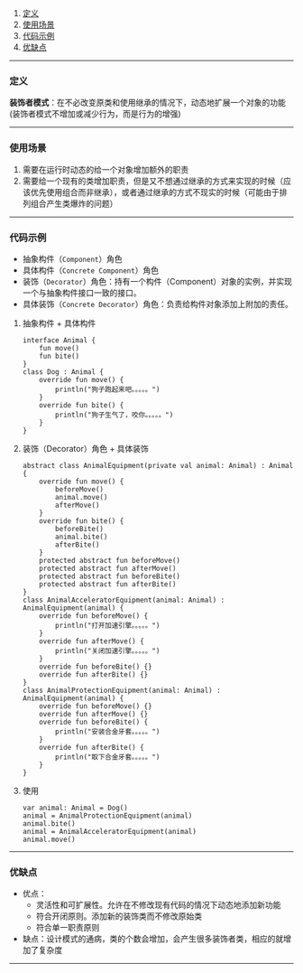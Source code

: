 
1. [定义](#define)
2. [使用场景](#scenes_use)
3. [代码示例](#code_use)
4. [优缺点](#benefit_bad)

-----------------------

### <span id = "define">定义</span>

**装饰者模式**：在不必改变原类和使用继承的情况下，动态地扩展一个对象的功能(装饰者模式不增加或减少行为，而是行为的增强)

-------------------------------


### <span id = "scenes_use">使用场景</span>

1. 需要在运行时动态的给一个对象增加额外的职责
2. 需要给一个现有的类增加职责，但是又不想通过继承的方式来实现的时候（应该优先使用组合而非继承），或者通过继承的方式不现实的时候（可能由于排列组合产生类爆炸的问题）


-------------------------------


### <span id = "code_use">代码示例</span>

- 抽象构件（`Component`）角色
- 具体构件（`Concrete Component`）角色
- 装饰（`Decorator`）角色：持有一个构件（Component）对象的实例，并实现一个与抽象构件接口一致的接口。
- 具体装饰（`Concrete Decorator`）角色：负责给构件对象添加上附加的责任。


1. 抽象构件 + 具体构件
   ```agsl
   interface Animal {
       fun move()
       fun bite()
   }
   class Dog : Animal {
       override fun move() {
           println("狗子跑起来吧。。。。。")
       }
       override fun bite() {
           println("狗子生气了，咬你。。。。。")
       }
   }
   ```
2. 装饰（Decorator）角色 + 具体装饰
   ```agsl
   abstract class AnimalEquipment(private val animal: Animal) : Animal {
       override fun move() {
           beforeMove()
           animal.move()
           afterMove()
       }
       override fun bite() {
           beforeBite()
           animal.bite()
           afterBite()
       }
       protected abstract fun beforeMove()
       protected abstract fun afterMove()
       protected abstract fun beforeBite()
       protected abstract fun afterBite()
   }
   class AnimalAcceleratorEquipment(animal: Animal) : AnimalEquipment(animal) {
       override fun beforeMove() {
           println("打开加速引擎。。。。。")
       }
       override fun afterMove() {
           println("关闭加速引擎。。。。。")
       }
       override fun beforeBite() {}
       override fun afterBite() {}
   }
   class AnimalProtectionEquipment(animal: Animal) : AnimalEquipment(animal) {
       override fun beforeMove() {}
       override fun afterMove() {}
       override fun beforeBite() {
           println("安装合金牙套。。。。。")
       }
       override fun afterBite() {
           println("取下合金牙套。。。。。")
       }
   }
   ```
3. 使用
   ```agsl
   var animal: Animal = Dog()
   animal = AnimalProtectionEquipment(animal)
   animal.bite()
   animal = AnimalAcceleratorEquipment(animal)
   animal.move()
   ```

-------------------------------

### <span id = "benefit_bad">优缺点</span>

- 优点：
    - 灵活性和可扩展性。允许在不修改现有代码的情况下动态地添加新功能
    - 符合开闭原则。添加新的装饰类而不修改原始类
    - 符合单一职责原则
- 缺点：设计模式的通病，类的个数会增加，会产生很多装饰者类，相应的就增加了复杂度


-----------------------------------